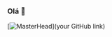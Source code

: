 ### Olá 👋

<!--
**Eduardaft/Eduardaft** is a ✨ _special_ ✨ repository because its `README.md` (this file) appears on your GitHub profile.

Here are some ideas to get you started:

- 🔭 I’m currently working on ...
- 🌱 I’m currently learning ...
- 👯 I’m looking to collaborate on ...
- 🤔 I’m looking for help with ...
- 💬 Ask me about ...
- 📫 How to reach me: ...
- 😄 Pronouns: ...
- ⚡ Fun fact: ...
-->
[![MasterHead](![banner](https://user-images.githubusercontent.com/106744870/171625429-3bda91a6-3627-4de6-bc39-8428854cf0cf.png))](your GitHub link)
